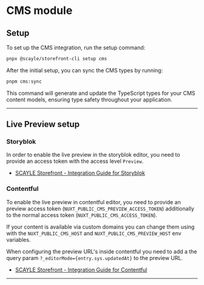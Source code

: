 # CMS module

## Setup

To set up the CMS integration, run the setup command:

```bash
pnpx @scayle/storefront-cli setup cms
```

After the initial setup, you can sync the CMS types by running:

```bash
pnpm cms:sync
```

This command will generate and update the TypeScript types for your CMS content models, ensuring type safety throughout your application.

---

## Live Preview setup

### Storyblok

In order to enable the live preview in the storyblok editor, you need to provide an access token with the access level `Preview`.

- [SCAYLE Storefront - Integration Guide for Storyblok](https://scayle.dev/en/storefront-guide/storefront-application/integrations/cms/storyblok)

### Contentful

To enable the live preview in contentful editor, you need to provide an preview access token (`NUXT_PUBLIC_CMS_PREVIEW_ACCESS_TOKEN`) additionally to the normal access token (`NUXT_PUBLIC_CMS_ACCESS_TOKEN`).

If your content is available via custom domains you can change them using with the `NUXT_PUBLIC_CMS_HOST` and `NUXT_PUBLIC_CMS_PREVIEW_HOST` env variables.

When configuring the preview URL's inside contentful you need to add a the query param `?_editorMode={entry.sys.updatedAt}` to the preview URL.

- [SCAYLE Storefront - Integration Guide for Contentful](https://scayle.dev/en/storefront-guide/storefront-application/integrations/cms/contentful)

---
